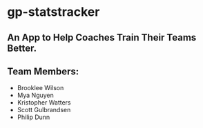 # gp-statstracker

## An App to Help Coaches Train Their Teams Better.

## Team Members:
* Brooklee Wilson
* Mya Nguyen
* Kristopher Watters
* Scott Gulbrandsen
* Philip Dunn 